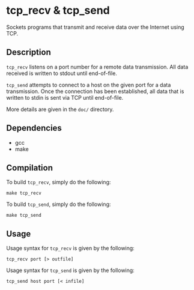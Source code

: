 # tcp\_recv & tcp\_send

Sockets programs that transmit and receive data over the Internet using TCP.

## Description ##

`tcp_recv` listens on a port number for a remote data transmission.  All data
received is written to stdout until end-of-file.

`tcp_send` attempts to connect to a host on the given port for a data
transmission.  Once the connection has been established, all data that is
written to stdin is sent via TCP until end-of-file.

More details are given in the `doc/` directory.

## Dependencies ##

* gcc
* make

## Compilation ##

To build `tcp_recv`, simply do the following:

	make tcp_recv

To build `tcp_send`, simply do the following:

	make tcp_send

## Usage ##

Usage syntax for `tcp_recv` is given by the following:

	tcp_recv port [> outfile]

Usage syntax for `tcp_send` is given by the following:

	tcp_send host port [< infile]
